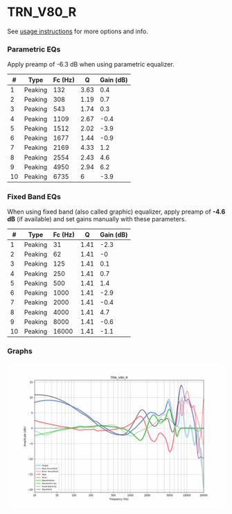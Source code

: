 # TRN_V80_R
See [usage instructions](https://github.com/jaakkopasanen/AutoEq#usage) for more options and info.

### Parametric EQs
Apply preamp of -6.3 dB when using parametric equalizer.

|   # | Type    |   Fc (Hz) |    Q |   Gain (dB) |
|-----|---------|-----------|------|-------------|
|   1 | Peaking |       132 | 3.63 |         0.4 |
|   2 | Peaking |       308 | 1.19 |         0.7 |
|   3 | Peaking |       543 | 1.74 |         0.3 |
|   4 | Peaking |      1109 | 2.67 |        -0.4 |
|   5 | Peaking |      1512 | 2.02 |        -3.9 |
|   6 | Peaking |      1677 | 1.44 |        -0.9 |
|   7 | Peaking |      2169 | 4.33 |         1.2 |
|   8 | Peaking |      2554 | 2.43 |         4.6 |
|   9 | Peaking |      4950 | 2.94 |         6.2 |
|  10 | Peaking |      6735 | 6    |        -3.9 |

### Fixed Band EQs
When using fixed band (also called graphic) equalizer, apply preamp of **-4.6 dB** (if available) and set gains manually with these parameters.

|   # | Type    |   Fc (Hz) |    Q |   Gain (dB) |
|-----|---------|-----------|------|-------------|
|   1 | Peaking |        31 | 1.41 |        -2.3 |
|   2 | Peaking |        62 | 1.41 |        -0   |
|   3 | Peaking |       125 | 1.41 |         0.1 |
|   4 | Peaking |       250 | 1.41 |         0.7 |
|   5 | Peaking |       500 | 1.41 |         1.4 |
|   6 | Peaking |      1000 | 1.41 |        -2.9 |
|   7 | Peaking |      2000 | 1.41 |        -0.4 |
|   8 | Peaking |      4000 | 1.41 |         4.7 |
|   9 | Peaking |      8000 | 1.41 |        -0.6 |
|  10 | Peaking |     16000 | 1.41 |        -1.1 |

### Graphs
![](./TRN_V80_R.png)
